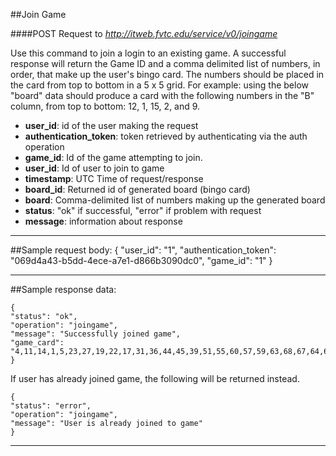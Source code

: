##Join Game

####POST Request to *http://itweb.fvtc.edu/service/v0/joingame*

Use this command to join a login to an existing game. A successful response will return the Game ID and a comma delimited list of numbers, in order, that make up the user's bingo card. The numbers should be placed in the card from top to bottom in a 5 x 5 grid. For example: using the below "board" data should produce a card with the following numbers in the "B" column, from top to bottom: 12, 1, 15, 2, and 9.

- **user_id**: id of the user making the request
- **authentication_token**: token retrieved by authenticating via the auth operation
- **game_id**: Id of the game attempting to join. 
- **user_id**: Id of user to join to game
- **timestamp**: UTC Time of request/response
- **board_id**: Returned id of generated board (bingo card)
- **board**: Comma-delimited list of numbers making up the generated board
- **status**: "ok" if successful, "error" if problem with request
- **message**: information about response


* * *

##Sample request body: 
	{
    "user_id": "1",
    "authentication_token": "069d4a43-b5dd-4ece-a7e1-d866b3090dc0",
    "game_id": "1"
	}
* * *

##Sample response data:

	{
    "status": "ok",
    "operation": "joingame",
    "message": "Successfully joined game",
    "game_card": "4,11,14,1,5,23,27,19,22,17,31,36,44,45,39,51,55,60,57,59,63,68,67,64,69"
	}
If user has already joined game, the following will be returned instead.
	
	{
    "status": "error",
    "operation": "joingame",
    "message": "User is already joined to game"
	}
* * *